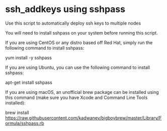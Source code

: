 # ssh_addkeys using sshpass

Use this script to automatically deploy ssh keys to multiple nodes

You will need to install sshpass on your system before running this script.

If you are using CentOS or any distro based off Red Hat, simply run the following command to install sshpass:

yum install -y sshpass

If you are using Ubuntu, you can use the following command to install sshpass:

apt-get install sshpass

If you are using macOS, an unofficial brew package can be installed using this command (make sure you have Xcode and Command Line Tools installed):

brew install https://raw.githubusercontent.com/kadwanev/bigboybrew/master/Library/Formula/sshpass.rb

